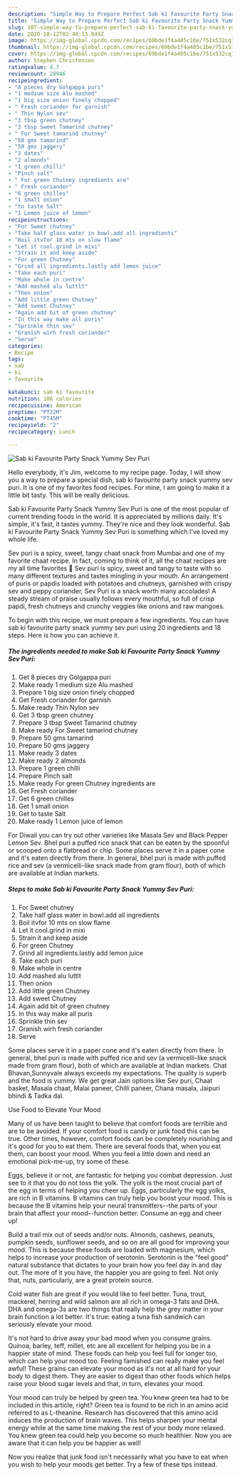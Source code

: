 ```yaml
---
description: "Simple Way to Prepare Perfect Sab ki Favourite Party Snack Yummy Sev Puri"
title: "Simple Way to Prepare Perfect Sab ki Favourite Party Snack Yummy Sev Puri"
slug: 107-simple-way-to-prepare-perfect-sab-ki-favourite-party-snack-yummy-sev-puri
date: 2020-10-12T02:40:13.849Z
image: https://img-global.cpcdn.com/recipes/69bde1f4a485c1be/751x532cq70/sab-ki-favourite-party-snack-yummy-sev-puri-recipe-main-photo.jpg
thumbnail: https://img-global.cpcdn.com/recipes/69bde1f4a485c1be/751x532cq70/sab-ki-favourite-party-snack-yummy-sev-puri-recipe-main-photo.jpg
cover: https://img-global.cpcdn.com/recipes/69bde1f4a485c1be/751x532cq70/sab-ki-favourite-party-snack-yummy-sev-puri-recipe-main-photo.jpg
author: Stephen Christensen
ratingvalue: 4.7
reviewcount: 28946
recipeingredient:
- "8 pieces dry Golgappa puri"
- "1 medium size Alu mashed"
- "1 big size onion finely chopped"
- " Fresh coriander for garnish"
- " Thin Nylon sev"
- "3 tbsp green chutney"
- "3 tbsp Sweet Tamarind chutney"
- " For Sweet tamarind chutney"
- "50 gms tamarind"
- "50 gms jaggery"
- "3 dates"
- "2 almonds"
- "1 green chilli"
- "Pinch salt"
- " For green Chutney ingredients are"
- " Fresh coriander"
- "6 green chilles"
- "1 small onion"
- "to taste Salt"
- "1 Lemon juice of lemon"
recipeinstructions:
- "For Sweet chutney"
- "Take half glass water in bowl.add all ingredients"
- "Boil itvfor 10 mts on slow flame"
- "Let it cool.grind in mixi"
- "Strain it and keep aside"
- "For green Chutney"
- "Grind all ingredients.lastly add lemon juice"
- "Take each puri"
- "Make whole in centre"
- "Add mashed alu luttlt"
- "Then onion"
- "Add little green Chutney"
- "Add sweet Chutney"
- "Again add bit of green chutney"
- "In this way make all puris"
- "Sprinkle thin sev"
- "Granish wirh fresh coriander"
- "Serve"
categories:
- Recipe
tags:
- sab
- ki
- favourite

katakunci: sab ki favourite 
nutrition: 108 calories
recipecuisine: American
preptime: "PT22M"
cooktime: "PT45M"
recipeyield: "2"
recipecategory: Lunch

---
```



![Sab ki Favourite Party Snack Yummy Sev Puri](https://img-global.cpcdn.com/recipes/69bde1f4a485c1be/751x532cq70/sab-ki-favourite-party-snack-yummy-sev-puri-recipe-main-photo.jpg)

Hello everybody, it's Jim, welcome to my recipe page. Today, I will show you a way to prepare a special dish, sab ki favourite party snack yummy sev puri. It is one of my favorites food recipes. For mine, I am going to make it a little bit tasty. This will be really delicious.

Sab ki Favourite Party Snack Yummy Sev Puri is one of the most popular of current trending foods in the world. It is appreciated by millions daily. It's simple, it's fast, it tastes yummy. They're nice and they look wonderful. Sab ki Favourite Party Snack Yummy Sev Puri is something which I've loved my whole life.

Sev puri is a spicy, sweet, tangy chaat snack from Mumbai and one of my favorite chaat recipe. In fact, coming to think of it, all the chaat recipes are my all time favorites 🙂 Sev puri is spicy, sweet and tangy to taste with so many different textures and tastes mingling in your mouth. An arrangement of puris or papdis loaded with potatoes and chutneys, garnished with crispy sev and peppy coriander, Sev Puri is a snack worth many accolades! A steady stream of praise usually follows every mouthful, so full of crisp papdi, fresh chutneys and crunchy veggies like onions and raw mangoes.


To begin with this recipe, we must prepare a few ingredients. You can have sab ki favourite party snack yummy sev puri using 20 ingredients and 18 steps. Here is how you can achieve it.

<!--inarticleads1-->

##### The ingredients needed to make Sab ki Favourite Party Snack Yummy Sev Puri:

1. Get 8 pieces dry Golgappa puri
1. Make ready 1 medium size Alu mashed
1. Prepare 1 big size onion finely chopped
1. Get  Fresh coriander for garnish
1. Make ready  Thin Nylon sev
1. Get 3 tbsp green chutney
1. Prepare 3 tbsp Sweet Tamarind chutney
1. Make ready  For Sweet tamarind chutney
1. Prepare 50 gms tamarind
1. Prepare 50 gms jaggery
1. Make ready 3 dates
1. Make ready 2 almonds
1. Prepare 1 green chilli
1. Prepare Pinch salt
1. Make ready  For green Chutney ingredients are
1. Get  Fresh coriander
1. Get 6 green chilles
1. Get 1 small onion
1. Get to taste Salt
1. Make ready 1 Lemon juice of lemon


For Diwali you can try out other varieties like Masala Sev and Black Pepper Lemon Sev. Bhel puri a puffed rice snack that can be eaten by the spoonful or scooped onto a flatbread or chip. Some places serve it in a paper cone and it&#39;s eaten directly from there. In general, bhel puri is made with puffed rice and sev (a vermicelli-like snack made from gram flour), both of which are available at Indian markets. 

<!--inarticleads2-->

##### Steps to make Sab ki Favourite Party Snack Yummy Sev Puri:

1. For Sweet chutney
1. Take half glass water in bowl.add all ingredients
1. Boil itvfor 10 mts on slow flame
1. Let it cool.grind in mixi
1. Strain it and keep aside
1. For green Chutney
1. Grind all ingredients.lastly add lemon juice
1. Take each puri
1. Make whole in centre
1. Add mashed alu luttlt
1. Then onion
1. Add little green Chutney
1. Add sweet Chutney
1. Again add bit of green chutney
1. In this way make all puris
1. Sprinkle thin sev
1. Granish wirh fresh coriander
1. Serve


Some places serve it in a paper cone and it&#39;s eaten directly from there. In general, bhel puri is made with puffed rice and sev (a vermicelli-like snack made from gram flour), both of which are available at Indian markets. Chat Bhavan,Sunnyvale always exceeds my expectations. The quality is superb and the food is yummy. We get great Jain options like Sev puri, Chaat basket, Masala chaat, Malai paneer, Chilli paneer, Chana masala, Jaipuri bhindi &amp; Tadka dal. 

Use Food to Elevate Your Mood


Many of us have been taught to believe that comfort foods are terrible and are to be avoided. If your comfort food is candy or junk food this can be true. Other times, however, comfort foods can be completely nourishing and it's good for you to eat them. There are several foods that, when you eat them, can boost your mood. When you feel a little down and need an emotional pick-me-up, try some of these.

Eggs, believe it or not, are fantastic for helping you combat depression. Just see to it that you do not toss the yolk. The yolk is the most crucial part of the egg in terms of helping you cheer up. Eggs, particularly the egg yolks, are rich in B vitamins. B vitamins can truly help you boost your mood. This is because the B vitamins help your neural transmitters--the parts of your brain that affect your mood--function better. Consume an egg and cheer up!

Build a trail mix out of seeds and/or nuts. Almonds, cashews, peanuts, pumpkin seeds, sunflower seeds, and so on are all good for improving your mood. This is because these foods are loaded with magnesium, which helps to increase your production of serotonin. Serotonin is the "feel good" natural substance that dictates to your brain how you feel day in and day out. The more of it you have, the happier you are going to feel. Not only that, nuts, particularly, are a great protein source.

Cold water fish are great if you would like to feel better. Tuna, trout, mackerel, herring and wild salmon are all rich in omega-3 fats and DHA. DHA and omega-3s are two things that really help the grey matter in your brain function a lot better. It's true: eating a tuna fish sandwich can seriously elevate your mood. 

It's not hard to drive away your bad mood when you consume grains. Quinoa, barley, teff, millet, etc are all excellent for helping you be in a happier state of mind. These foods can help you feel full for longer too, which can help your mood too. Feeling famished can really make you feel awful! These grains can elevate your mood as it's not at all hard for your body to digest them. They are easier to digest than other foods which helps raise your blood sugar levels and that, in turn, elevates your mood.

Your mood can truly be helped by green tea. You knew green tea had to be included in this article, right? Green tea is found to be rich in an amino acid referred to as L-theanine. Research has discovered that this amino acid induces the production of brain waves. This helps sharpen your mental energy while at the same time making the rest of your body more relaxed. You knew green tea could help you become so much healthier. Now you are aware that it can help you be happier as well!

Now you realize that junk food isn't necessarily what you have to eat when you wish to help your moods get better. Try  a few  of  these  tips  instead.

